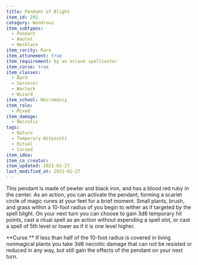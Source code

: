 ```yaml
---
title: Pendant of Blight
item_id: 291
category: Wondrous
item_subtypes: 
  - Pendant
  - Amulet
  - Necklace
item_rarity: Rare
item_attunement: true
item_requirement: by an arcane spellcaster
item_curse: true
item_classes: 
  - Bard
  - Sorcerer
  - Warlock
  - Wizard
item_school: Necromancy
item_role: 
  - Mixed
item_damage: 
  - Necrotic
tags:
  - Nature
  - Temporary Hitpoints
  - Ritual
  - Cursed
item_idea: 
item_co_creator: 
item_updated: 2021-02-27
last_modified_at: 2021-02-27
---
```


This pendant is made of pewter and black iron, and has a blood red ruby in the center. As an action, you can activate the pendant, forming a scarlet circle of magic runes at your feet for a brief moment. Small plants, brush, and grass within a 10-foot radius of you begin to wither as if targeted by the spell <magic-spell>blight</magic-spell>. On your next turn you can choose to gain 3d6 temporary hit points, cast a ritual spell as an action without expending a spell slot, or cast a spell of 5th level or lower as if it is one level higher.

<div class="curse">  
**Curse.** If less than half of the 10-foot radius is covered in living nonmagical plants you take 3d6 necrotic damage that can not be resisted or reduced in any way, but still gain the effects of the pendant on your next turn.  
</div>
